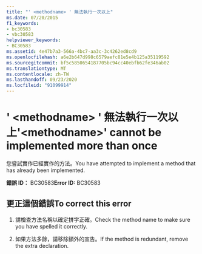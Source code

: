 ```yaml
---
title: "' <methodname> ' 無法執行一次以上"
ms.date: 07/20/2015
f1_keywords:
- bc30583
- vbc30583
helpviewer_keywords:
- BC30583
ms.assetid: 4e47b7a3-566a-4bc7-aa3c-3c4262ed8cd9
ms.openlocfilehash: a6e2b647d998c6579aefc81e5e4b125a35119592
ms.sourcegitcommit: bf5c5850654187705bc94cc40ebfb62fe346ab02
ms.translationtype: MT
ms.contentlocale: zh-TW
ms.lasthandoff: 09/23/2020
ms.locfileid: "91099914"
---
```

# <a name="methodname-cannot-be-implemented-more-than-once"></a><span data-ttu-id="e88ab-102">' \<methodname> ' 無法執行一次以上</span><span class="sxs-lookup"><span data-stu-id="e88ab-102">'\<methodname>' cannot be implemented more than once</span></span>

<span data-ttu-id="e88ab-103">您嘗試實作已經實作的方法。</span><span class="sxs-lookup"><span data-stu-id="e88ab-103">You have attempted to implement a method that has already been implemented.</span></span>  
  
 <span data-ttu-id="e88ab-104">**錯誤 ID︰** BC30583</span><span class="sxs-lookup"><span data-stu-id="e88ab-104">**Error ID:** BC30583</span></span>  
  
## <a name="to-correct-this-error"></a><span data-ttu-id="e88ab-105">更正這個錯誤</span><span class="sxs-lookup"><span data-stu-id="e88ab-105">To correct this error</span></span>  
  
1. <span data-ttu-id="e88ab-106">請檢查方法名稱以確定拼字正確。</span><span class="sxs-lookup"><span data-stu-id="e88ab-106">Check the method name to make sure you have spelled it correctly.</span></span>  
  
2. <span data-ttu-id="e88ab-107">如果方法多餘，請移除額外的宣告。</span><span class="sxs-lookup"><span data-stu-id="e88ab-107">If the method is redundant, remove the extra declaration.</span></span>
